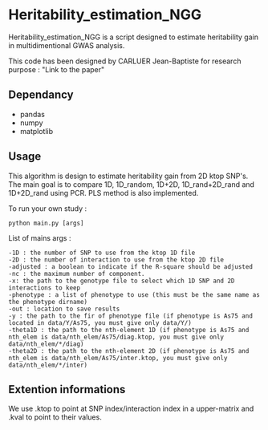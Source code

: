 

<snippet>
  <content>
  
# Heritability_estimation_NGG

Heritability_estimation_NGG is a script designed to estimate heritability gain in multidimentional GWAS analysis.
	  
This code has been designed by CARLUER Jean-Baptiste for research purpose : "Link to the paper"

## Dependancy

- pandas
- numpy
- matplotlib

## Usage

This algorithm is design to estimate heritability gain from 2D ktop SNP's. The main goal is to compare 1D, 1D_random, 1D+2D, 1D_rand+2D_rand and 1D+2D_rand using PCR. PLS method is also implemented.

To run your own study : 

    python main.py [args]
    
List of mains args : 	  
	  
	-1D : the number of SNP to use from the ktop 1D file
	-2D : the number of interaction to use from the ktop 2D file
  	-adjusted : a boolean to indicate if the R-square should be adjusted
  	-nc : the maximum number of component.
	-x: the path to the genotype file to select which 1D SNP and 2D interactions to keep
  	-phenotype : a list of phenotype to use (this must be the same name as the phenotype dirname)
  	-out : location to save results
	-y : the path to the fir of phenotype file (if phenotype is As75 and located in data/Y/As75, you must give only data/Y/)
  	-theta1D : the path to the nth-element 1D (if phenotype is As75 and nth_elem is data/nth_elem/As75/diag.ktop, you must give only data/nth_elem/*/diag)
  	-theta2D : the path to the nth-element 2D (if phenotype is As75 and nth_elem is data/nth_elem/As75/inter.ktop, you must give only data/nth_elem/*/inter)
	  
## Extention informations
	  
We use .ktop to point at SNP index/interaction index in a upper-matrix and .kval to point to their values.
	
